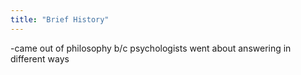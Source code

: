 ```yaml
---
title: "Brief History"
---
```

-came out of philosophy b/c psychologists went about answering in different ways

